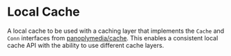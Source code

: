 # Local Cache

A local cache to be used with a caching layer that implements the `Cache` and `Conn` interfaces from [panoplymedia/cache](https://github.com/panoplymedia/cache). This enables a consistent local cache API with the ability to use different cache layers.
